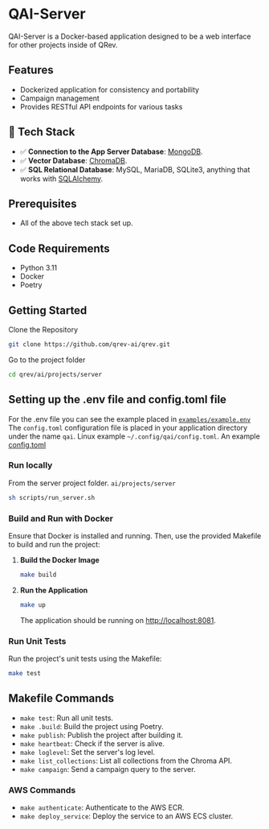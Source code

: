 # QAI-Server

QAI-Server is a Docker-based application designed to be a web interface for other projects inside of QRev.

## Features

- Dockerized application for consistency and portability
- Campaign management
- Provides RESTful API endpoints for various tasks

## 🚀 Tech Stack

- ✅ **Connection to the App Server Database**: [MongoDB](https://www.mongodb.com/).
- ✅ **Vector Database**: [ChromaDB](https://www.trychroma.com/).
- ✅ **SQL Relational Database**: MySQL, MariaDB, SQLite3, anything that works with [SQLAlchemy](https://www.sqlalchemy.org/).


## Prerequisites
- All of the above tech stack set up.

## Code Requirements

- Python 3.11
- Docker
- Poetry

## Getting Started

Clone the Repository

```bash
git clone https://github.com/qrev-ai/qrev.git
```

Go to the project folder

```bash
cd qrev/ai/projects/server
```

## Setting up the .env file and config.toml file
For the .env file you can see the example placed in [`examples/example.env`](https://github.com/qrev-ai/qrev/tree/main/ai/projects/server/examples/example.env)
The `config.toml` configuration file is placed in your application directory under the name `qai`. Linux example `~/.config/qai/config.toml`. An example [config.toml](https://github.com/qrev-ai/qrev/tree/main/ai/examples/config.toml)

### Run locally
From the server project folder. `ai/projects/server`
```bash
sh scripts/run_server.sh
```

### Build and Run with Docker

Ensure that Docker is installed and running. Then, use the provided Makefile to build and run the project:

1. **Build the Docker Image**

   ```bash
   make build
   ```

2. **Run the Application**

   ```bash
   make up
   ```

   The application should be running on [http://localhost:8081](http://localhost:8081).

### Run Unit Tests

Run the project's unit tests using the Makefile:

```bash
make test
```

## Makefile Commands

- `make test`: Run all unit tests.
- `make .build`: Build the project using Poetry.
- `make publish`: Publish the project after building it.
- `make heartbeat`: Check if the server is alive.
- `make loglevel`: Set the server's log level.
- `make list_collections`: List all collections from the Chroma API.
- `make campaign`: Send a campaign query to the server.

### AWS Commands

- `make authenticate`: Authenticate to the AWS ECR.
- `make deploy_service`: Deploy the service to an AWS ECS cluster.

